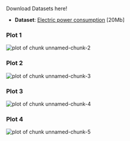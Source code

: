 Download Datasets here!
* <b>Dataset</b>: <a href="https://d396qusza40orc.cloudfront.net/exdata%2Fdata%2Fhousehold_power_consumption.zip">Electric power consumption</a> [20Mb]

### Plot 1
![plot of chunk unnamed-chunk-2](figure/unnamed-chunk-2.png) 
### Plot 2
![plot of chunk unnamed-chunk-3](figure/unnamed-chunk-3.png) 
### Plot 3
![plot of chunk unnamed-chunk-4](figure/unnamed-chunk-4.png) 
### Plot 4
![plot of chunk unnamed-chunk-5](figure/unnamed-chunk-5.png) 

